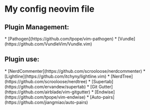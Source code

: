 <h1>My config neovim file</h1>


<h2>Plugin Management:</h2>
* [Pathogen](https://github.com/tpope/vim-pathogen)
* [Vundle](https://github.com/VundleVim/Vundle.vim)


<h2>Plugin use:</h2>
* [NerdCommenter](https://github.com/scrooloose/nerdcommenter)
* [Lightline](https://github.com/itchyny/lightline.vim)
* [NerdTree](https://github.com/scrooloose/nerdtree)
* [Supertab](https://github.com/ervandew/supertab)
* [Git Gutter](https://github.com/airblade/vim-gitgutter)
* [Endwise](https://github.com/tpope/vim-endwise)
* [Auto-pairs](https://github.com/jiangmiao/auto-pairs)

